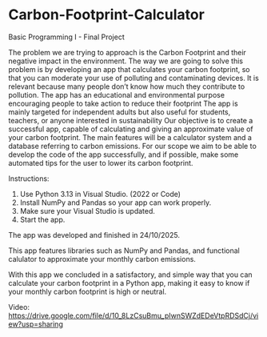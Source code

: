 # Carbon-Footprint-Calculator
Basic Programming I - Final Project

The problem we are trying to approach is the Carbon Footprint and their negative impact in the environment. 
The way we are going to solve this problem is by developing an app that calculates your carbon footprint, so that you can moderate your use of polluting and contaminating devices.
It is relevant because many people don’t know how much they contribute to pollution. The app has an educational and environmental purpose encouraging people to take action to reduce their footprint
The app is mainly targeted for independent adults but also useful for students, teachers, or anyone interested in sustainability
Our objective is to create a successful app, capable of calculating and giving an approximate value of your carbon footprint.
The main features will be a calculator system and a database referring to carbon emissions.
For our scope we aim to be able to develop the code of the app successfully, and if possible, make some automated tips for the user to lower its carbon footprint.

Instructions:
1. Use Python 3.13 in Visual Studio. (2022 or Code)
2. Install NumPy and Pandas so your app can work properly.
3. Make sure your Visual Studio is updated.
4. Start the app.

The app was developed and finished in 24/10/2025.

This app features libraries such as NumPy and Pandas, and functional calulator to approximate your monthly carbon emissions.

With this app we concluded in a satisfactory, and simple way that you can calculate your carbon footprint in a Python app, making it easy to know if your monthly carbon footprint is high or neutral. 

Video: https://drive.google.com/file/d/10_8LzCsuBmu_pIwnSWZdEDeVtpRDSdCj/view?usp=sharing
